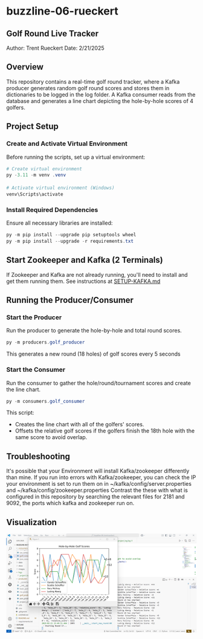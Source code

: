 # buzzline-06-rueckert

## Golf Round Live Tracker

Author: Trent Rueckert
Date: 2/21/2025

## Overview
This repository contains a real-time golf round tracker, where a Kafka producer generates random golf round scores and stores them in dictionaries to be logged in the log folder. A Kafka consumer reads from the database and generates a line chart depicting the hole-by-hole scores of 4 golfers.

## Project Setup
### Create and Activate Virtual Environment
Before running the scripts, set up a virtual environment:
```powershell
# Create virtual environment
py -3.11 -m venv .venv

# Activate virtual environment (Windows)
venv\Scripts\activate
```

### Install Required Dependencies
Ensure all necessary libraries are installed:
```powershell
py -m pip install --upgrade pip setuptools wheel
py -m pip install --upgrade -r requirements.txt
```

## Start Zookeeper and Kafka (2 Terminals)

If Zookeeper and Kafka are not already running, you'll need to install and get them running them.
See instructions at [SETUP-KAFKA.md](https://github.com/denisecase/buzzline-02-case/blob/main/docs/SETUP-KAFKA.md)

## Running the Producer/Consumer
### Start the Producer
Run the producer to generate the hole-by-hole and total round scores.
```powershell
py -m producers.golf_producer
```
This generates a new round (18 holes) of golf scores every 5 seconds

### Start the Consumer
Run the consumer to gather the hole/round/tournament scores and create the line chart.
```powershell
py -m consumers.golf_consumer
```
This script:
- Creates the line chart with all of the golfers' scores.
- Offsets the relative golf scores if the golfers finish the 18th hole with the same score to avoid overlap.

## Troubleshooting
It's possible that your Environment will install Kafka/zookeeper differently than mine. 
If you run into errors with Kafka/zookeeper, you can check the IP your environment is set to run them on in ~/kafka/config/server.properties and ~/kafka/config/zookeeper.properties
Contrast the these with what is configured in this repository by searching the relevant files for 2181 and 9092, the ports which kafka and zookeeper run on.

## Visualization

![alt text](<images/Screenshot 2025-02-21 Golfers.png>)

